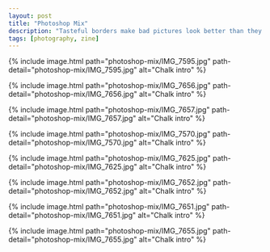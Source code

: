 ```yaml
---
layout: post
title: "Photoshop Mix"
description: "Tasteful borders make bad pictures look better than they are"
tags: [photography, zine]
---
```


{% include image.html path="photoshop-mix/IMG_7595.jpg" path-detail="photoshop-mix/IMG_7595.jpg" alt="Chalk intro" %}

{% include image.html path="photoshop-mix/IMG_7656.jpg" path-detail="photoshop-mix/IMG_7656.jpg" alt="Chalk intro" %}

{% include image.html path="photoshop-mix/IMG_7657.jpg" path-detail="photoshop-mix/IMG_7657.jpg" alt="Chalk intro" %}

{% include image.html path="photoshop-mix/IMG_7570.jpg" path-detail="photoshop-mix/IMG_7570.jpg" alt="Chalk intro" %}

{% include image.html path="photoshop-mix/IMG_7625.jpg" path-detail="photoshop-mix/IMG_7625.jpg" alt="Chalk intro" %}

{% include image.html path="photoshop-mix/IMG_7652.jpg" path-detail="photoshop-mix/IMG_7652.jpg" alt="Chalk intro" %}

{% include image.html path="photoshop-mix/IMG_7651.jpg" path-detail="photoshop-mix/IMG_7651.jpg" alt="Chalk intro" %}

{% include image.html path="photoshop-mix/IMG_7655.jpg" path-detail="photoshop-mix/IMG_7655.jpg" alt="Chalk intro" %}

